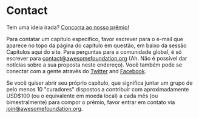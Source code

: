 # Contact

Tem uma ideia irada? [Concorra ao nosso prêmio!](<%= new_submission_path %>)

Para contatar um capítulo específico, favor escrever para o e-mail que aparece no topo da página do capítulo em questão, em baixo da sessão Capítulos aqui do site. Para perguntas para a comunidade global, é só escrever para contact@awesomefoundation.org (Ah. Não é possível dar notícias sobre a sua proposta neste endereço). Você também pode se conectar com a gente através do [Twitter](https://twitter.com/awesomefound) and [Facebook](https://www.facebook.com/awesomefoundation).

Se você quiser abrir seu próprio capítulo, que significa juntar um grupo de pelo menos 10 "curadores" dispostos a contribuir com aproximadamente USD$100 (ou o equivalente em moeda local) a cada mês (ou bimestralmente) para compor o prêmio, favor entrar em contato via join@awesomefoundation.org.
